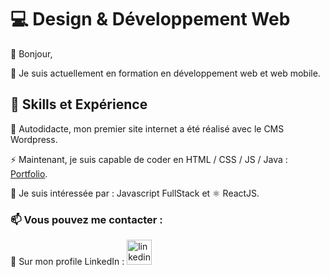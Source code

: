 # 💻 Design & Développement Web

👋 Bonjour, 

🌱 Je suis actuellement en formation en développement web et web mobile. 

## 💯 Skills et Expérience
🔭 Autodidacte, mon premier site internet a été réalisé avec le CMS Wordpress.  

⚡ Maintenant, je suis capable de coder en HTML / CSS / JS / Java : [Portfolio](https://duchenedaphne.github.io). 

👀 Je suis intéressée par : Javascript FullStack et ⚛️ ReactJS.

### 📫 Vous pouvez me contacter : 
💬 Sur mon profile LinkedIn : [<img src='https://cdn.jsdelivr.net/npm/simple-icons@3.0.1/icons/linkedin.svg' alt='linkedin' height='40'>](https://fr.linkedin.com/in/duchenedaphne/) 

<!---
duchenedaphne/duchenedaphne is a ✨ special ✨ repository because its `README.md` (this file) appears on your GitHub profile.
You can click the Preview link to take a look at your changes.
--->

